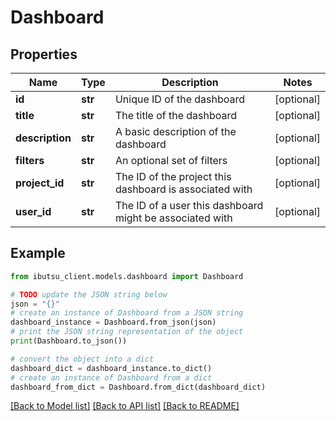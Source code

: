 # Dashboard


## Properties

Name | Type | Description | Notes
------------ | ------------- | ------------- | -------------
**id** | **str** | Unique ID of the dashboard | [optional] 
**title** | **str** | The title of the dashboard | [optional] 
**description** | **str** | A basic description of the dashboard | [optional] 
**filters** | **str** | An optional set of filters | [optional] 
**project_id** | **str** | The ID of the project this dashboard is associated with | [optional] 
**user_id** | **str** | The ID of a user this dashboard might be associated with | [optional] 

## Example

```python
from ibutsu_client.models.dashboard import Dashboard

# TODO update the JSON string below
json = "{}"
# create an instance of Dashboard from a JSON string
dashboard_instance = Dashboard.from_json(json)
# print the JSON string representation of the object
print(Dashboard.to_json())

# convert the object into a dict
dashboard_dict = dashboard_instance.to_dict()
# create an instance of Dashboard from a dict
dashboard_from_dict = Dashboard.from_dict(dashboard_dict)
```
[[Back to Model list]](../README.md#documentation-for-models) [[Back to API list]](../README.md#documentation-for-api-endpoints) [[Back to README]](../README.md)



